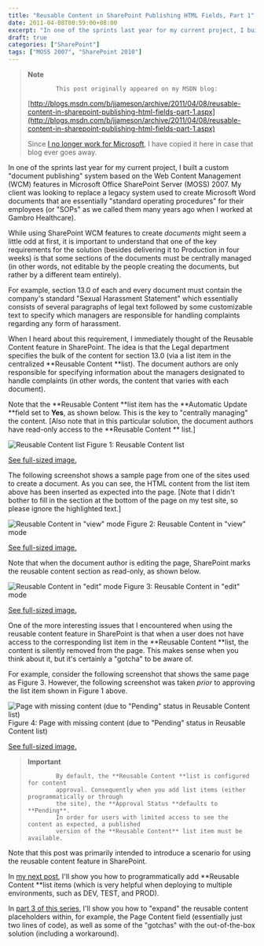 ```yaml
---
title: "Reusable Content in SharePoint Publishing HTML Fields, Part 1"
date: 2011-04-08T00:59:00+08:00
excerpt: "In one of the sprints last year for my current project, I built a custom \"document publishing\" system based on the Web Content Management (WCM) features in Microsoft Office SharePoint Server (MOSS) 2007. My client was looking to replace a legacy system..."
draft: true
categories: ["SharePoint"]
tags: ["MOSS 2007", "SharePoint 2010"]
---
```


> **Note**
> 
>             This post originally appeared on my MSDN blog:
> 
> [http://blogs.msdn.com/b/jjameson/archive/2011/04/08/reusable-content-in-sharepoint-publishing-html-fields-part-1.aspx](http://blogs.msdn.com/b/jjameson/archive/2011/04/08/reusable-content-in-sharepoint-publishing-html-fields-part-1.aspx)
> 
> Since [I no longer work for Microsoft](/blog/jjameson/2011/09/02/last-day-with-microsoft), I have copied it here in case that blog ever goes away.

In one of the sprints last year for my current project, I built a custom "document publishing" system based on the Web Content Management (WCM) features in Microsoft Office SharePoint Server (MOSS) 2007. My client was looking to replace a legacy system used to create Microsoft Word documents that are essentially "standard operating procedures" for their employees (or "SOPs" as we called them many years ago when I worked at Gambro Healthcare).

While using SharePoint WCM features to create *documents* might seem a little odd at first, it is important to understand that one of the key requirements for the solution (besides delivering it to Production in four weeks) is that some sections of the documents must be centrally managed (in other words, not editable by the people creating the documents, but rather by a different team entirely).

For example, section 13.0 of each and every document must contain the company's standard "Sexual Harassment Statement" which essentially consists of several paragraphs of legal text followed by some customizable text to specify which managers are responsible for handling complaints regarding any form of harassment.

When I heard about this requirement, I immediately thought of the Reusable Content feature in SharePoint. The idea is that the Legal department specifies the bulk of the content for section 13.0 (via a list item in the centralized **Reusable
Content **list). The document authors are only responsible for specifying information about the managers designated to handle complaints (in other words, the content that varies with each document).

Note that the **Reusable Content **list item has the **Automatic
Update **field set to **Yes**, as shown below. This is the key to "centrally managing" the content. [Also note that in this particular solution, the document authors have read-only access to the **Reusable Content ** list.]

![Reusable Content list](https://www.technologytoolbox.com/blog/images/www_technologytoolbox_com/blog/jjameson/9/r_Reusable-Content-List.png)
Figure 1: Reusable Content list

[See full-sized image.](/blog/images/www_technologytoolbox_com/blog/jjameson/9/o_Reusable-Content-List.png)

The following screenshot shows a sample page from one of the sites used to create a document. As you can see, the HTML content from the list item above has been inserted as expected into the page. [Note that I didn't bother to fill in the section at the bottom of the page on my test site, so please ignore the highlighted text.]

![Reusable Content in &quot;view&quot; mode](https://www.technologytoolbox.com/blog/images/www_technologytoolbox_com/blog/jjameson/9/r_Reusable-Content.png)
Figure 2: Reusable Content in "view" mode

[See full-sized image.](/blog/images/www_technologytoolbox_com/blog/jjameson/9/o_Reusable-Content.png)

Note that when the document author is editing the page, SharePoint marks the reusable content section as read-only, as shown below.

![Reusable Content in &quot;edit&quot; mode](https://www.technologytoolbox.com/blog/images/www_technologytoolbox_com/blog/jjameson/9/r_Reusable-Content-edit-mode.png)
Figure 3: Reusable Content in "edit" mode

[See full-sized image.](/blog/images/www_technologytoolbox_com/blog/jjameson/9/o_Reusable-Content-edit-mode.png)

One of the more interesting issues that I encountered when using the reusable content feature in SharePoint is that when a user does not have access to the corresponding list item in the **Reusable Content **list, the content is silently removed from the page. This makes sense when you think about it, but it's certainly a "gotcha" to be aware of.

For example, consider the following screenshot that shows the same page as Figure 3. However, the following screenshot was taken *prior* to approving the list item shown in Figure 1 above.

![Page with missing content (due to &quot;Pending&quot; status in Reusable Content list)](https://www.technologytoolbox.com/blog/images/www_technologytoolbox_com/blog/jjameson/9/r_Reusable-Content-missing-content.png)
Figure 4: Page with missing content (due to "Pending" status in Reusable Content
list)

[See full-sized image.](/blog/images/www_technologytoolbox_com/blog/jjameson/9/o_Reusable-Content-missing-content.png)

> **Important**
> 
>             By default, the **Reusable Content **list is configured for content
>             approval. Consequently when you add list items (either programmatically or through
>             the site), the **Approval Status **defaults to **Pending**.
>             In order for users with limited access to see the content as expected, a published
>             version of the **Reusable Content** list item must be available.

Note that this post was primarily intended to introduce a scenario for using the reusable content feature in SharePoint.

In [my next post](/blog/jjameson/2011/04/13/reusable-content-in-sharepoint-publishing-html-fields-part-2), I'll show you how to programmatically add **Reusable Content
**list items (which is very helpful when deploying to multiple environments, such as DEV, TEST, and PROD).

In [part 3 of this series](/blog/jjameson/2011/04/14/reusable-content-in-sharepoint-publishing-html-fields-part-3), I'll show you how to "expand" the reusable content placeholders within, for example, the Page Content field (essentially just two lines of code), as well as some of the "gotchas" with the out-of-the-box solution (including a workaround).

